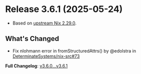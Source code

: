 # Release 3.6.1 (2025-05-24)

* Based on [upstream Nix 2.29.0](../release-notes/rl-2.29.md).

## What's Changed
* Fix nlohmann error in fromStructuredAttrs() by @edolstra in [DeterminateSystems/nix-src#73](https://github.com/DeterminateSystems/nix-src/pull/73)


**Full Changelog**: [v3.6.0...v3.6.1](https://github.com/DeterminateSystems/nix-src/compare/v3.6.0...v3.6.1)
